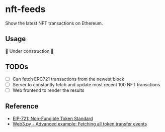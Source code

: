 # nft-feeds

Show the latest NFT transactions on Ethereum.

## Usage

🚧 Under construction 🚧

## TODOs

- [ ] Can fetch ERC721 transactions from the newest block
- [ ] Server to constantly fetch and update most recent 100 NFT transctions
- [ ] Web frontend to render the results 

## Reference

- [EIP-721: Non-Fungible Token Standard](https://eips.ethereum.org/EIPS/eip-721)
- [Web3.py - Advanced example: Fetching all token transfer events](https://web3py.readthedocs.io/en/stable/examples.html#advanced-example-fetching-all-token-transfer-events)